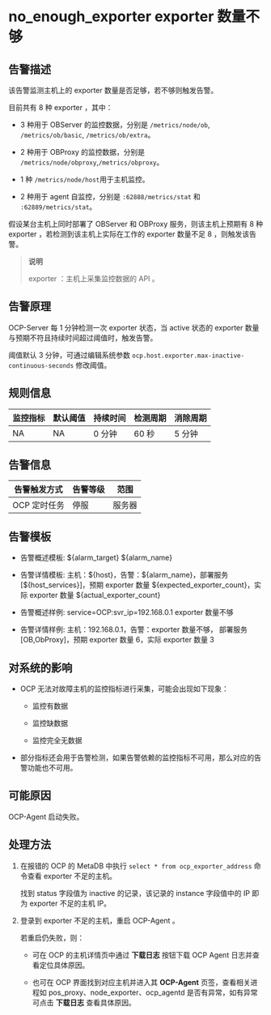 no_enough_exporter exporter 数量不够
=====================================================

**告警描述**
-----------------------------

该告警监测主机上的 exporter 数量是否足够，若不够则触发告警。

目前共有 8 种 exporter ，其中：

* 3 种用于 OBServer 的监控数据，分别是 `/metrics/node/ob`, `/metrics/ob/basic`, `/metrics/ob/extra`。

* 2 种用于 OBProxy 的监控数据，分别是 `/metrics/node/obproxy`,`/metrics/obproxy`。

* 1 种 `/metrics/node/host`用于主机监控。

* 2 种用于 agent 自监控，分别是 `:62888/metrics/stat` 和 `:62889/metrics/stat`。

假设某台主机上同时部署了 OBServer 和 OBProxy 服务，则该主机上预期有 8 种 exporter ，若检测到该主机上实际在工作的 exporter 数量不足 8 ，则触发该告警。

> **说明**
>
> exporter ：主机上采集监控数据的 API 。

告警原理
-------------------------

OCP-Server 每 1 分钟检测一次 exporter 状态，当 active 状态的 exporter 数量与预期不符且持续时间超过阈值时，触发告警。

阈值默认 3 分钟，可通过编辑系统参数 `ocp.host.exporter.max-inactive-continuous-seconds` 修改阈值。

**规则信息**
-----------------------------

| 监控指标 | 默认阈值 | 持续时间 | 检测周期 | 消除周期 |
|------|------|------|------|------|
| NA   | NA   | 0 分钟 | 60 秒 | 5 分钟 |

**告警信息**
-----------------------------

|  告警触发方式  | 告警等级 | 范围  |
|----------|------|-----|
| OCP 定时任务 | 停服   | 服务器 |

**告警模板**
-----------------------------

* 告警概述模板: \${alarm_target} \${alarm_name}

* 告警详情模板: 主机：\${host}，告警：\${alarm_name}，部署服务 [\${host_services}]，预期 exporter 数量 \${expected_exporter_count}，实际 exporter 数量 \${actual_exporter_count}
  
* 告警概述样例: service=OCP:svr_ip=192.168.0.1 exporter 数量不够

* 告警详情样例: 主机：192.168.0.1，告警：exporter 数量不够， 部署服务 [OB,ObProxy\]，预期 exporter 数量 6，实际 exporter 数量 3

**对系统的影响**
-------------------------------

* OCP 无法对故障主机的监控指标进行采集，可能会出现如下现象：

  * 监控有数据

  * 监控缺数据

  * 监控完全无数据

* 部分指标还会用于告警检测，如果告警依赖的监控指标不可用，那么对应的告警功能也不可用。

**可能原因**
-----------------------------

OCP-Agent 启动失败。

**处理方法**
-----------------------------

1. 在报错的 OCP 的 MetaDB 中执行 `select * from ocp_exporter_address` 命令查看 exporter 不足的主机。

   找到 status 字段值为 inactive 的记录，该记录的 instance 字段值中的 IP 即为 exporter 不足的主机 IP。

2. 登录到 exporter 不足的主机，重启 OCP-Agent 。

   若重启仍失败，则：
   * 可在 OCP 的主机详情页中通过 **下载日志** 按钮下载 OCP Agent 日志并查看定位具体原因。

   * 也可在 OCP 界面找到对应主机并进入其 **OCP-Agent** 页签，查看相关进程如 pos_proxy、node_exporter、ocp_agentd 是否有异常，如有异常可点击 **下载日志** 查看具体原因。

